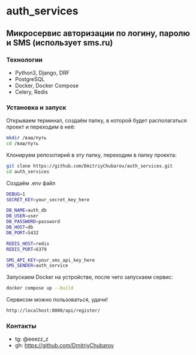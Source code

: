 # auth_services
## Микросервис авторизации по логину, паролю и SMS (использует sms.ru)

### Технологии

- Python3, Django, DRF
- PostgreSQL 
- Docker, Docker Compose
- Celery, Redis

### Установка и запуск

Открываем терминал, создаём папку, в которой будет располагаться проект и переходим в неё:
```bash
mkdir /ваш/путь
cd /ваш/путь
```
Клонируем репозотирий в эту папку, переходим в папку проекта:
```bash 
git clone https://github.com/DmitriyChubarov/auth_services.git
cd auth_services
```
Создаём .env файл
```bash
DEBUG=1
SECRET_KEY=your_secret_key_here

DB_NAME=auth_db
DB_USER=user
DB_PASSWORD=password
DB_HOST=db
DB_PORT=5432

REDIS_HOST=redis
REDIS_PORT=6379

SMS_API_KEY=your_sms_api_key_here
SMS_SENDER=auth_service
```

Запускаем Docker на устройстве, после чего запускаем сервис:
```bash
docker compose up --build
```
Сервисом можно пользоваться, удачи!
```bash
http://localhost:8000/api/register/
```



  
### Контакты
- tg: @eeezz_z
- gh: https://github.com/DmitriyChubarov

